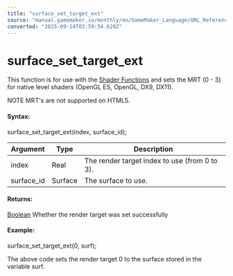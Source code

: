 ```yaml
---
title: "surface_set_target_ext"
source: "manual.gamemaker.io/monthly/en/GameMaker_Language/GML_Reference/Drawing/Surfaces/surface_set_target_ext.htm"
converted: "2025-09-14T03:59:54.628Z"
---
```


# surface\_set\_target\_ext

This function is for use with the [Shader Functions](../../Asset_Management/Shaders/Shaders.md) and sets the MRT (0 - 3) for native level shaders (OpenGL ES, OpenGL, DX9, DX11).

NOTE MRT's are not supported on HTML5.

#### Syntax:

surface\_set\_target\_ext(index, surface\_id);

| Argument | Type | Description |
| --- | --- | --- |
| index | Real | The render target index to use (from 0 to 3). |
| surface_id | Surface | The surface to use. |

#### Returns:

[Boolean](../../../GML_Overview/Data_Types.md) Whether the render target was set successfully

#### Example:

surface\_set\_target\_ext(0, surf);

The above code sets the render target 0 to the surface stored in the variable surf.